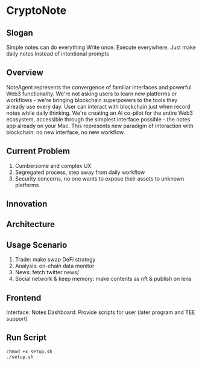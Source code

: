 # CryptoNote

## Slogan
Simple notes can do everything
Write once. Execute everywhere.
Just make daily notes instead of intentional prompts

## Overview
NoteAgent represents the convergence of familiar interfaces and powerful Web3 functionality. We're not asking users to learn new platforms or workflows - we're bringing blockchain superpowers to the tools they already use every day. User can interact with blockchain just when record notes while daily thinking.
We're creating an AI co-pilot for the entire Web3 ecosystem, accessible through the simplest interface possible - the notes app already on your Mac.
This represents new paradigm of interaction with blockchain: no new interface, no new workflow.


## Current Problem
1. Cumbersome and complex UX
2. Segregated process, step away from daily workflow
3. Security concerns, no one wants to expose their assets to unknown platforms


## Innovation


## Architecture


## Usage Scenario
1. Trade: make swap DeFi strategy 
2. Analysis: on-chain data monitor
3. News: fetch twitter news/
4. Social network & keep memory: make contents as nft & publish on lens


## Frontend
Interface: Notes 
Dashboard: Provide scripts for user (later program and TEE support)



## Run Script
```
chmod +x setup.sh
./setup.sh
```
